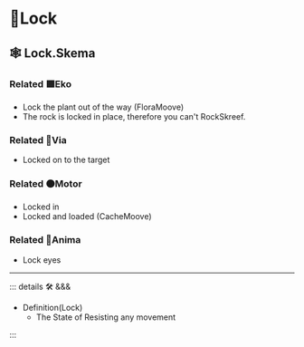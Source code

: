 # 🔻<via>Lock</via>

## 🕸 Lock.Skema

### Related 🟩<ekos>Eko</ekos>

- Lock the plant out of the way (FloraMoove)
- The rock is locked in place, therefore you can't RockSkreef.

### Related 🔻<via>Via</via>

- Locked on to the target

### Related 🟠<motor>Motor</motor>

- Locked in
- Locked and loaded (CacheMoove)

### Related 💜<anima>Anima</anima>

- Lock eyes

---

<!-- =================================================== -->
<!-- =================================================== -->
<!-- =================================================== -->
<!-- =================================================== -->
<!-- =================================================== -->
::: details 🛠 <dev>&&&</dev>

- Definition(Lock)
    - The State of Resisting any movement

:::
